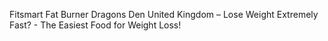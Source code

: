Fitsmart Fat Burner Dragons Den United Kingdom – Lose Weight Extremely Fast? - The Easiest Food for Weight Loss!


